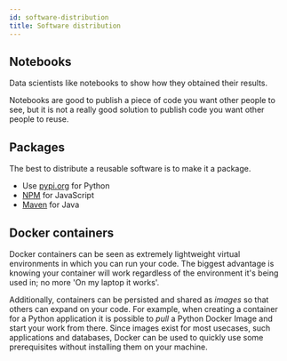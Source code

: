 ```yaml
---
id: software-distribution
title: Software distribution
---
```


## Notebooks

Data scientists like notebooks to show how they obtained their results.

Notebooks are good to publish a piece of code you want other people to see, but it is not a really good solution to publish code you want other people to reuse.


## Packages

The best to distribute a reusable software is to make it a package.

* Use [pypi.org](https://pypi.org/) for Python
* [NPM](https://www.npmjs.com/) for JavaScript
* [Maven](https://mvnrepository.com) for Java


## Docker containers

Docker containers can be seen as extremely lightweight virtual environments in which you can run your code. The biggest advantage is knowing your container will work regardless of the environment it's being used in; no more 'On my laptop it works'.

Additionally, containers can be persisted and shared as *images* so that others can expand on your code. For example, when creating a container for a Python application it is possible to *pull* a Python Docker Image and start your work from there. Since images exist for most usecases, such applications and databases, Docker can be used to quickly use some prerequisites without installing them on your machine. 
